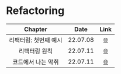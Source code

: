 # Refactoring

|        Chapter        |   Date   |               Link                |
| :-------------------: | :------: | :-------------------------------: |
| 리팩터링: 첫번째 예시 | 22.07.08 | <a href="" target="_blank">🌐</a> |
|     리팩터링 원칙     | 22.07.11 | <a href="" target="_blank">🌐</a> |
|  코드에서 나는 악취   | 22.07.11 | <a href="" target="_blank">🌐</a> |
